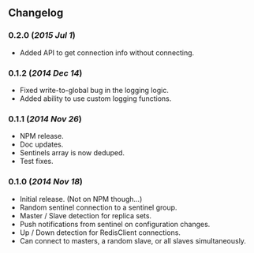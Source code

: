 ## Changelog

### 0.2.0 (*2015 Jul 1*)
 - Added API to get connection info without connecting. 

### 0.1.2 (*2014 Dec 14*)
 - Fixed write-to-global bug in the logging logic.
 - Added ability to use custom logging functions.

### 0.1.1 (*2014 Nov 26*)
 - NPM release.
 - Doc updates.
 - Sentinels array is now deduped.
 - Test fixes.

### 0.1.0 (*2014 Nov 18*)
 - Initial release. (Not on NPM though...)
 - Random sentinel connection to a sentinel group.
 - Master / Slave detection for replica sets.
 - Push notifications from sentinel on configuration changes.
 - Up / Down detection for RedisClient connections.
 - Can connect to masters, a random slave, or all slaves simultaneously.
